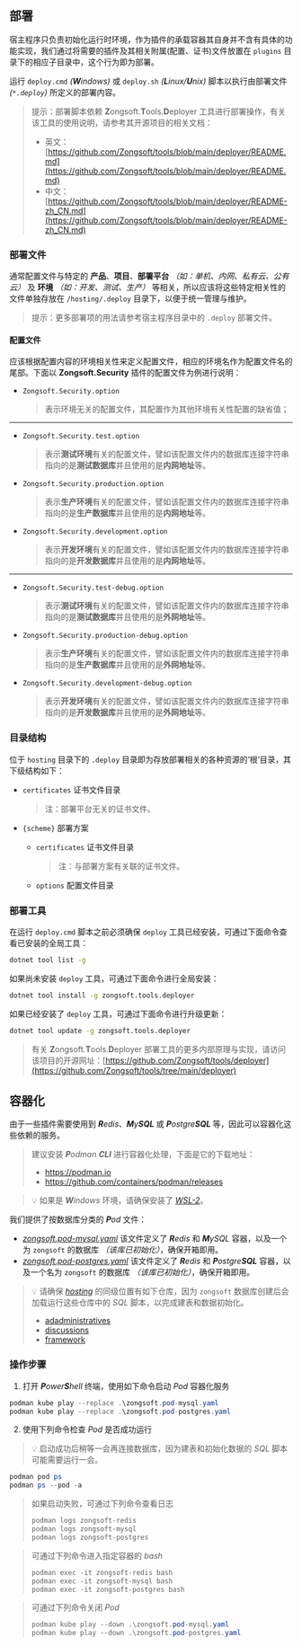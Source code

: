 ## 部署

宿主程序只负责初始化运行时环境，作为插件的承载容器其自身并不含有具体的功能实现，我们通过将需要的插件及其相关附属(配置、证书)文件放置在 `plugins` 目录下的相应子目录中，这个行为即为部署。

运行 `deploy.cmd` _(**W**indows)_ 或 `deploy.sh` _(**L**inux/**U**nix)_ 脚本以执行由部署文件 _(`*.deploy`)_ 所定义的部署内容。

> 提示：部署脚本依赖 **Z**ongsoft.**T**ools.**D**eployer 工具进行部署操作，有关该工具的使用说明，请参考其开源项目的相关文档：
> - 英文：[https://github.com/Zongsoft/tools/blob/main/deployer/README.md](https://github.com/Zongsoft/tools/blob/main/deployer/README.md)
> - 中文：[https://github.com/Zongsoft/tools/blob/main/deployer/README-zh_CN.md](https://github.com/Zongsoft/tools/blob/main/deployer/README-zh_CN.md)

### 部署文件

通常配置文件与特定的 **产品**、**项目**、**部署平台** _（如：单机、内网、私有云、公有云）_ 及 **环境** _（如：开发、测试、生产）_ 等相关，所以应该将这些特定相关性的文件单独存放在 `/hosting/.deploy` 目录下，以便于统一管理与维护。

> 提示：更多部署项的用法请参考宿主程序目录中的 `.deploy` 部署文件。

#### 配置文件

应该根据配置内容的环境相关性来定义配置文件，相应的环境名作为配置文件名的尾部。下面以 **Zongsoft.Security** 插件的配置文件为例进行说明：

- `Zongsoft.Security.option`
	> 表示环境无关的配置文件，其配置作为其他环境有关性配置的缺省值；
-----
- `Zongsoft.Security.test.option`
	> 表示**测试环境**有关的配置文件，譬如该配置文件内的数据库连接字符串指向的是**测试数据库**并且使用的是**内网地址**等。
- `Zongsoft.Security.production.option`
	> 表示**生产环境**有关的配置文件，譬如该配置文件内的数据库连接字符串指向的是**生产数据库**并且使用的是**内网地址**等。
- `Zongsoft.Security.development.option`
	> 表示**开发环境**有关的配置文件，譬如该配置文件内的数据库连接字符串指向的是**开发数据库**并且使用的是**内网地址**等。
-----
- `Zongsoft.Security.test-debug.option`
	> 表示**测试环境**有关的配置文件，譬如该配置文件内的数据库连接字符串指向的是**测试数据库**并且使用的是**外网地址**等。
- `Zongsoft.Security.production-debug.option`
	> 表示**生产环境**有关的配置文件，譬如该配置文件内的数据库连接字符串指向的是**生产数据库**并且使用的是**外网地址**等。
- `Zongsoft.Security.development-debug.option`
	> 表示**开发环境**有关的配置文件，譬如该配置文件内的数据库连接字符串指向的是**开发数据库**并且使用的是**外网地址**等。

### 目录结构

位于 `hosting` 目录下的 `.deploy` 目录即为存放部署相关的各种资源的‘根’目录，其下级结构如下：

- `certificates` 证书文件目录
	> 注：部署平台无关的证书文件。

- `{scheme}` 部署方案
	- `certificates` 证书文件目录
		> 注：与部署方案有关联的证书文件。
	- `options` 配置文件目录

### 部署工具

在运行 `deploy.cmd` 脚本之前必须确保 `deploy` 工具已经安装，可通过下面命令查看已安装的全局工具：
```bash
dotnet tool list -g
```

如果尚未安装 `deploy` 工具，可通过下面命令进行全局安装：
```bash
dotnet tool install -g zongsoft.tools.deployer
```

如果已经安装了 `deploy` 工具，可通过下面命令进行升级更新：
```bash
dotnet tool update -g zongsoft.tools.deployer
```

> 有关 **Z**ongsoft.**T**ools.**D**eployer 部署工具的更多内部原理与实现，请访问该项目的开源网址：[https://github.com/Zongsoft/tools/deployer](https://github.com/Zongsoft/tools/tree/main/deployer)


## 容器化

由于一些插件需要使用到 _**R**edis_、_**M**y**SQL**_ 或 _**P**ostgre**SQL**_ 等，因此可以容器化这些依赖的服务。

> 建议安装 _**P**odman_ _**CLI**_ 进行容器化处理，下面是它的下载地址：
> - https://podman.io
> - https://github.com/containers/podman/releases

> 💡 如果是 _**W**indows_ 环境，请确保安装了 [_WSL-2_](https://learn.microsoft.com/zh-cn/windows/wsl/install)。


我们提供了按数据库分类的 _**P**od_ 文件：
- [_zongsoft.pod-mysql.yaml_](./zongsoft.pod-mysql.yaml) 该文件定义了 _**R**edis_ 和 _**M**ySQL_ 容器，以及一个为 `zongsoft` 的数据库 _（该库已初始化）_，确保开箱即用。
- [_zongsoft.pod-postgres.yaml_](./zongsoft.pod-postgres.yaml) 该文件定义了 _**R**edis_ 和 _**P**ostgre**SQL**_ 容器，以及一个名为 `zongsoft` 的数据库 _（该库已初始化）_，确保开箱即用。

> 💡 请确保 [_hosting_](https://github.com/Zongsoft/hosting) 的同级位置有如下仓库，因为 `zongsoft` 数据库创建后会加载运行这些仓库中的 _SQL_ 脚本，以完成建表和数据初始化。
> - [adadministratives](https://github.com/Zongsoft/administratives)
> - [discussions](https://github.com/Zongsoft/discussions)
> - [framework](https://github.com/Zongsoft/framework)

### 操作步骤

1. 打开 _**P**ower**S**hell_ 终端，使用如下命令启动 _Pod_ 容器化服务
```powershell
podman kube play --replace .\zongsoft.pod-mysql.yaml
podman kube play --replace .\zongsoft.pod-postgres.yaml
```

2. 使用下列命令检查 _Pod_ 是否成功运行
> 💡 启动成功后稍等一会再连接数据库，因为建表和初始化数据的 _SQL_ 脚本可能需要运行一会。

```powershell
podman pod ps
podman ps --pod -a
```

> 如果启动失败，可通过下列命令查看日志
> ```powershell
> podman logs zongsoft-redis
> podman logs zongsoft-mysql
> podman logs zongsoft-postgres
> ```

> 可通过下列命令进入指定容器的 _bash_
> ```powershell
> podman exec -it zongsoft-redis bash
> podman exec -it zongsoft-mysql bash
> podman exec -it zongsoft-postgres bash
> ```

> 可通过下列命令关闭 _Pod_
> ```powershell
> podman kube play --down .\zongsoft.pod-mysql.yaml
> podman kube play --down .\zongsoft.pod-postgres.yaml
> ```
